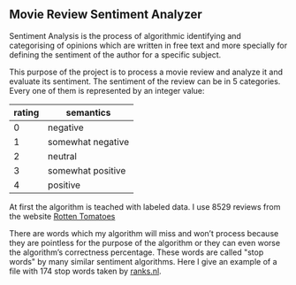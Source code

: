 ## Movie Review Sentiment Analyzer

Sentiment Analysis is the process of algorithmic identifying and categorising of opinions which are written in free text and more specially for defining the sentiment of the author for a specific subject.

This purpose of the project is to process a movie review and analyze it and evaluate its sentiment. The sentiment of the review can be in 5 categories. Every one of them is represented by an integer value:

| rating  | semantics         |
| ------- | ----------------- |
| 0       | negative          |
| 1       | somewhat negative |
| 2       | neutral           |
| 3       | somewhat positive |
| 4       | positive          |



At first the algorithm is teached with labeled data. I use 8529 reviews from the website [Rotten Tomatoes](https://www.rottentomatoes.com/) 

There are words which my algorithm will miss and won’t process because they are pointless for the purpose of the algorithm or they can even worse the algorithm’s correctness percentage. These words are called "stop words" by many similar sentiment algorithms.
Here I give an example of a file with 174 stop words taken by [ranks.nl](https://www.ranks.nl/stopwords).

